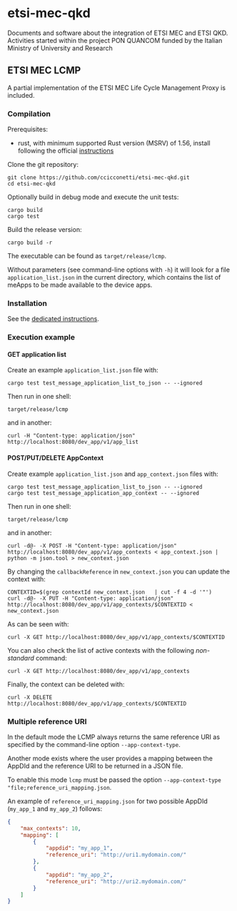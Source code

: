 # etsi-mec-qkd

Documents and software about the integration of ETSI MEC and ETSI QKD. Activities started within the project PON QUANCOM funded by the Italian Ministry of University and Research

## ETSI MEC LCMP

A partial implementation of the ETSI MEC Life Cycle Management Proxy is included.

### Compilation

Prerequisites:

- rust, with minimum supported Rust version (MSRV) of 1.56, install following the official [instructions](https://www.rust-lang.org/tools/install)

Clone the git repository:

```
git clone https://github.com/ccicconetti/etsi-mec-qkd.git
cd etsi-mec-qkd
```

Optionally build in debug mode and execute the unit tests:

```
cargo build
cargo test
```

Build the release version:

```
cargo build -r
```

The executable can be found as `target/release/lcmp`.

Without parameters (see command-line options with `-h`) it will look for a file `application_list.json` in the current directory, which contains the list of meApps to be made available to the device apps.

### Installation

See the [dedicated instructions](systemd/README.md).

### Execution example

#### GET application list

Create an example `application_list.json` file with:

```
cargo test test_message_application_list_to_json -- --ignored
```

Then run in one shell:

```
target/release/lcmp
```

and in another:

```
curl -H "Content-type: application/json" http://localhost:8080/dev_app/v1/app_list
```

#### POST/PUT/DELETE AppContext

Create example `application_list.json` and `app_context.json` files with:

```
cargo test test_message_application_list_to_json -- --ignored
cargo test test_message_application_app_context -- --ignored
```

Then run in one shell:

```
target/release/lcmp
```

and in another:

```
curl -d@- -X POST -H "Content-type: application/json" http://localhost:8080/dev_app/v1/app_contexts < app_context.json | python -m json.tool > new_context.json
```

By changing the `callbackReference` in `new_context.json` you can update the context with:

```
CONTEXTID=$(grep contextId new_context.json   | cut -f 4 -d '"')
curl -d@- -X PUT -H "Content-type: application/json" http://localhost:8080/dev_app/v1/app_contexts/$CONTEXTID < new_context.json
```

As can be seen with:

```
curl -X GET http://localhost:8080/dev_app/v1/app_contexts/$CONTEXTID
```

You can also check the list of active contexts with the following _non-standard_ command:

```
curl -X GET http://localhost:8080/dev_app/v1/app_contexts
```

Finally, the context can be deleted with:

```
curl -X DELETE http://localhost:8080/dev_app/v1/app_contexts/$CONTEXTID
```

### Multiple reference URI

In the default mode the LCMP always returns the same reference URI as specified by the command-line option `--app-context-type`.

Another mode exists where the user provides a mapping between the AppDId and the reference URI to be returned in a JSON file.

To enable this mode `lcmp` must be passed the option `--app-context-type "file;reference_uri_mapping.json`.

An example of `reference_uri_mapping.json` for two possible AppDId (`my_app_1` and `my_app_2`) follows:

```json
{
    "max_contexts": 10,
    "mapping": [
        {
            "appdid": "my_app_1",
            "reference_uri": "http://uri1.mydomain.com/"
        },
        {
            "appdid": "my_app_2",
            "reference_uri": "http://uri2.mydomain.com/"
        }
    ]
}
```